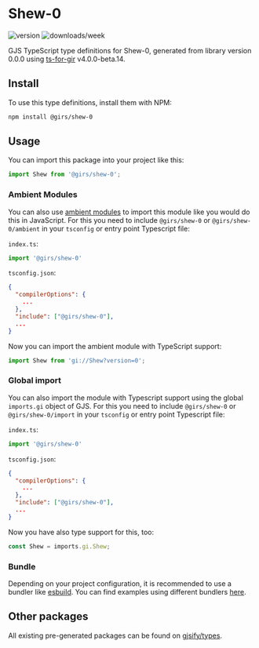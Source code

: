 
# Shew-0

![version](https://img.shields.io/npm/v/@girs/shew-0)
![downloads/week](https://img.shields.io/npm/dw/@girs/shew-0)


GJS TypeScript type definitions for Shew-0, generated from library version 0.0.0 using [ts-for-gir](https://github.com/gjsify/ts-for-gir) v4.0.0-beta.14.


## Install

To use this type definitions, install them with NPM:
```bash
npm install @girs/shew-0
```

## Usage

You can import this package into your project like this:
```ts
import Shew from '@girs/shew-0';
```

### Ambient Modules

You can also use [ambient modules](https://github.com/gjsify/ts-for-gir/tree/main/packages/cli#ambient-modules) to import this module like you would do this in JavaScript.
For this you need to include `@girs/shew-0` or `@girs/shew-0/ambient` in your `tsconfig` or entry point Typescript file:

`index.ts`:
```ts
import '@girs/shew-0'
```

`tsconfig.json`:
```json
{
  "compilerOptions": {
    ...
  },
  "include": ["@girs/shew-0"],
  ...
}
```

Now you can import the ambient module with TypeScript support: 

```ts
import Shew from 'gi://Shew?version=0';
```

### Global import

You can also import the module with Typescript support using the global `imports.gi` object of GJS.
For this you need to include `@girs/shew-0` or `@girs/shew-0/import` in your `tsconfig` or entry point Typescript file:

`index.ts`:
```ts
import '@girs/shew-0'
```

`tsconfig.json`:
```json
{
  "compilerOptions": {
    ...
  },
  "include": ["@girs/shew-0"],
  ...
}
```

Now you have also type support for this, too:

```ts
const Shew = imports.gi.Shew;
```

### Bundle

Depending on your project configuration, it is recommended to use a bundler like [esbuild](https://esbuild.github.io/). You can find examples using different bundlers [here](https://github.com/gjsify/ts-for-gir/tree/main/examples).

## Other packages

All existing pre-generated packages can be found on [gjsify/types](https://github.com/gjsify/types).

